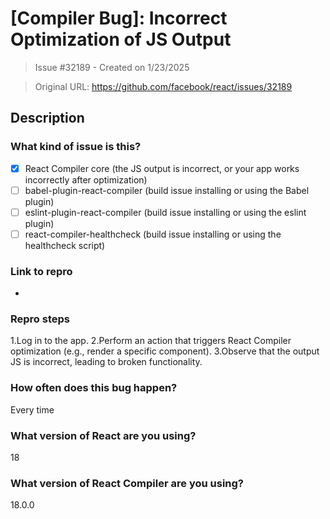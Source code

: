 # [Compiler Bug]:  Incorrect Optimization of JS Output

> Issue #32189 - Created on 1/23/2025

> Original URL: https://github.com/facebook/react/issues/32189

## Description

### What kind of issue is this?

- [x] React Compiler core (the JS output is incorrect, or your app works incorrectly after optimization)
- [ ] babel-plugin-react-compiler (build issue installing or using the Babel plugin)
- [ ] eslint-plugin-react-compiler (build issue installing or using the eslint plugin)
- [ ] react-compiler-healthcheck (build issue installing or using the healthcheck script)

### Link to repro

-

### Repro steps

1.Log in to the app.
2.Perform an action that triggers React Compiler optimization (e.g., render a specific component).
3.Observe that the output JS is incorrect, leading to broken functionality.

### How often does this bug happen?

Every time

### What version of React are you using?

18

### What version of React Compiler are you using?

18.0.0
